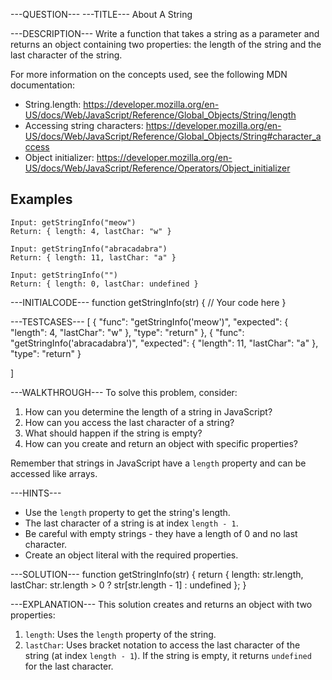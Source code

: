 ---QUESTION---
---TITLE---
About A String

---DESCRIPTION---
Write a function that takes a string as a parameter and returns an object containing two properties: the length of the string and the last character of the string.

For more information on the concepts used, see the following MDN documentation:
- String.length: https://developer.mozilla.org/en-US/docs/Web/JavaScript/Reference/Global_Objects/String/length
- Accessing string characters: https://developer.mozilla.org/en-US/docs/Web/JavaScript/Reference/Global_Objects/String#character_access
- Object initializer: https://developer.mozilla.org/en-US/docs/Web/JavaScript/Reference/Operators/Object_initializer

## Examples
```
Input: getStringInfo("meow")
Return: { length: 4, lastChar: "w" }

Input: getStringInfo("abracadabra")
Return: { length: 11, lastChar: "a" }

Input: getStringInfo("")
Return: { length: 0, lastChar: undefined }
```

---INITIALCODE---
function getStringInfo(str) {
  // Your code here
}

---TESTCASES---
[
  { "func": "getStringInfo('meow')", "expected": { "length": 4, "lastChar": "w" }, "type": "return" },
  { "func": "getStringInfo('abracadabra')", "expected": { "length": 11, "lastChar": "a" }, "type": "return" }

]

---WALKTHROUGH---
To solve this problem, consider:

1. How can you determine the length of a string in JavaScript?
2. How can you access the last character of a string?
3. What should happen if the string is empty?
4. How can you create and return an object with specific properties?

Remember that strings in JavaScript have a `length` property and can be accessed like arrays.

---HINTS---
- Use the `length` property to get the string's length.
- The last character of a string is at index `length - 1`.
- Be careful with empty strings - they have a length of 0 and no last character.
- Create an object literal with the required properties.

---SOLUTION---
function getStringInfo(str) {
  return {
    length: str.length,
    lastChar: str.length > 0 ? str[str.length - 1] : undefined
  };
}

---EXPLANATION---
This solution creates and returns an object with two properties:
1. `length`: Uses the `length` property of the string.
2. `lastChar`: Uses bracket notation to access the last character of the string (at index `length - 1`). If the string is empty, it returns `undefined` for the last character.


